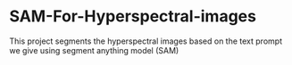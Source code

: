 # SAM-For-Hyperspectral-images
This project segments the hyperspectral images based on the text prompt we give using segment anything model (SAM)
